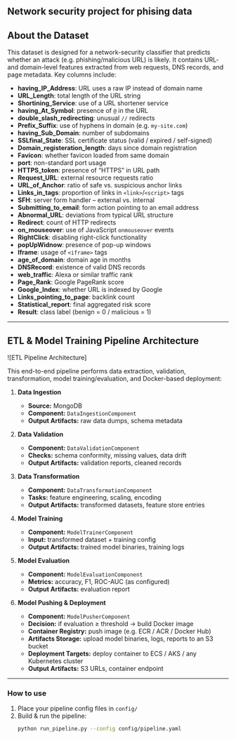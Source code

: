 ## Network security project for phising data

## About the Dataset

This dataset is designed for a network-security classifier that predicts whether an attack (e.g. phishing/malicious URL) is likely. It contains URL- and domain-level features extracted from web requests, DNS records, and page metadata. Key columns include:

- **having_IP_Address**: URL uses a raw IP instead of domain name  
- **URL_Length**: total length of the URL string  
- **Shortining_Service**: use of a URL shortener service  
- **having_At_Symbol**: presence of `@` in the URL  
- **double_slash_redirecting**: unusual `//` redirects  
- **Prefix_Suffix**: use of hyphens in domain (e.g. `my-site.com`)  
- **having_Sub_Domain**: number of subdomains  
- **SSLfinal_State**: SSL certificate status (valid / expired / self-signed)  
- **Domain_registeration_length**: days since domain registration  
- **Favicon**: whether favicon loaded from same domain  
- **port**: non-standard port usage  
- **HTTPS_token**: presence of “HTTPS” in URL path  
- **Request_URL**: external resource requests ratio  
- **URL_of_Anchor**: ratio of safe vs. suspicious anchor links  
- **Links_in_tags**: proportion of links in `<link>`/`<script>` tags  
- **SFH**: server form handler – external vs. internal  
- **Submitting_to_email**: form action pointing to an email address  
- **Abnormal_URL**: deviations from typical URL structure  
- **Redirect**: count of HTTP redirects  
- **on_mouseover**: use of JavaScript `onmouseover` events  
- **RightClick**: disabling right-click functionality  
- **popUpWidnow**: presence of pop-up windows  
- **Iframe**: usage of `<iframe>` tags  
- **age_of_domain**: domain age in months  
- **DNSRecord**: existence of valid DNS records  
- **web_traffic**: Alexa or similar traffic rank  
- **Page_Rank**: Google PageRank score  
- **Google_Index**: whether URL is indexed by Google  
- **Links_pointing_to_page**: backlink count  
- **Statistical_report**: final aggregated risk score  
- **Result**: class label (benign = 0 / malicious = 1)  

---

## ETL & Model Training Pipeline Architecture

![ETL Pipeline Architecture]

This end-to-end pipeline performs data extraction, validation, transformation, model training/evaluation, and Docker-based deployment:

1. **Data Ingestion**  
   - **Source:** MongoDB  
   - **Component:** `DataIngestionComponent`  
   - **Output Artifacts:** raw data dumps, schema metadata  

2. **Data Validation**  
   - **Component:** `DataValidationComponent`  
   - **Checks:** schema conformity, missing values, data drift  
   - **Output Artifacts:** validation reports, cleaned records  

3. **Data Transformation**  
   - **Component:** `DataTransformationComponent`  
   - **Tasks:** feature engineering, scaling, encoding  
   - **Output Artifacts:** transformed datasets, feature store entries  

4. **Model Training**  
   - **Component:** `ModelTrainerComponent`  
   - **Input:** transformed dataset + training config  
   - **Output Artifacts:** trained model binaries, training logs  

5. **Model Evaluation**  
   - **Component:** `ModelEvaluationComponent`  
   - **Metrics:** accuracy, F1, ROC-AUC (as configured)  
   - **Output Artifacts:** evaluation report  

6. **Model Pushing & Deployment**  
   - **Component:** `ModelPusherComponent`  
   - **Decision:** if evaluation ≥ threshold → build Docker image  
   - **Container Registry:** push image (e.g. ECR / ACR / Docker Hub)  
   - **Artifacts Storage:** upload model binaries, logs, reports to an S3 bucket  
   - **Deployment Targets:** deploy container to ECS / AKS / any Kubernetes cluster  
   - **Output Artifacts:** S3 URLs, container endpoint  

---

### How to use

1. Place your pipeline config files in `config/`  
2. Build & run the pipeline:  
   ```bash
   python run_pipeline.py --config config/pipeline.yaml

